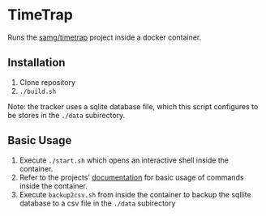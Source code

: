# TimeTrap 

Runs the [samg/timetrap](https://github.com/samg/timetrap) project inside a docker container. 

## Installation
1. Clone repository
2. `./build.sh`

Note: the tracker uses a sqlite database file, which this script configures to be stores in the `./data` subirectory.

## Basic Usage
1. Execute `./start.sh` which opens an interactive shell inside the container.
2. Refer to the projects' [documentation](https://github.com/samg/timetrap#basic-usage) for basic usage of commands inside the container.
3. Execute `backup2csv.sh` from inside the container to backup the sqllite database to a csv file in the `./data` subirectory


